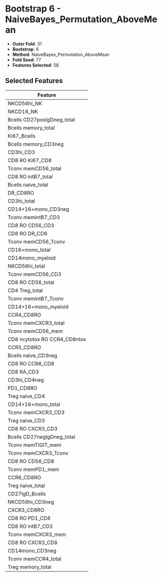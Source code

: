 # Bootstrap 6 - NaiveBayes_Permutation_AboveMean

- **Outer Fold**: 31
- **Bootstrap**: 6
- **Method**: NaiveBayes_Permutation_AboveMean
- **Fold Seed**: 77
- **Features Selected**: 58

## Selected Features

| Feature |
|---------|
| NKCD56hi_NK |
| NKCD16_NK |
| Bcells CD27posIgDneg_total |
| Bcells memory_total |
| Ki67_Bcells |
| Bcells memory_CD3neg |
| CD3hi_CD3 |
| CD8 RO Ki67_CD8 |
| Tconv memCD56_total |
| CD8 RO intB7_total |
| Bcells naive_total |
| DR_CD8RO |
| CD3hi_total |
| CD14+16+mono_CD3neg |
| Tconv memintB7_CD3 |
| CD8 RO CD56_CD3 |
| CD8 RO DR_CD8 |
| Tconv memCD56_Tconv |
| CD16+mono_total |
| CD14mono_myeloid |
| NKCD56hi_total |
| Tconv memCD56_CD3 |
| CD8 RO CD56_total |
| CD4 Treg_total |
| Tconv memintB7_Tconv |
| CD14+16+mono_myeloid |
| CCR4_CD8RO |
| Tconv memCXCR3_total |
| Tconv memCD56_mem |
| CD8 ncytotox RO CCR4_CD8ntox |
| CCR5_CD8RO |
| Bcells naive_CD3neg |
| CD8 RO CCR6_CD8 |
| CD8 RA_CD3 |
| CD3hi_CD4neg |
| PD1_CD8RO |
| Treg naive_CD4 |
| CD14+16+mono_total |
| Tconv memCXCR3_CD3 |
| Treg naive_CD3 |
| CD8 RO CXCR3_CD3 |
| Bcells CD27negIgDneg_total |
| Tconv memTIGIT_mem |
| Tconv memCXCR3_Tconv |
| CD8 RO CD56_CD8 |
| Tconv memPD1_mem |
| CCR6_CD8RO |
| Treg naive_total |
| CD27IgD_Bcells |
| NKCD56hi_CD3neg |
| CXCR3_CD8RO |
| CD8 RO PD1_CD8 |
| CD8 RO intB7_CD3 |
| Tconv memCXCR3_mem |
| CD8 RO CXCR3_CD8 |
| CD14mono_CD3neg |
| Tconv memCCR4_total |
| Treg memory_total |
